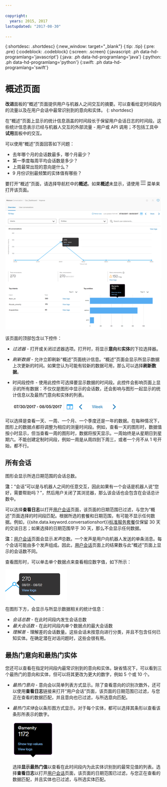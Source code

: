 ```yaml
---

copyright:
  years: 2015, 2017
lastupdated: "2017-08-30"

---
```


{:shortdesc: .shortdesc}
{:new_window: target="_blank"}
{:tip: .tip}
{:pre: .pre}
{:codeblock: .codeblock}
{:screen: .screen}
{:javascript: .ph data-hd-programlang='javascript'}
{:java: .ph data-hd-programlang='java'}
{:python: .ph data-hd-programlang='python'}
{:swift: .ph data-hd-programlang='swift'}

# 概述页面

**改进**面板的“概述”页面提供用户与机器人之间交互的摘要。可以查看给定时间段内的流量以及在用户会话中最常识别到的意向和实体。
{: shortdesc}

在“概述”页面上显示的统计信息涵盖的时间段长于保留用户会话日志的时间段。这些统计信息表示已经与机器人交互的外部流量 - 用户或 API 调用；不包括工具中**试用**面板中的交互。

可以使用“概述”页面回答如下问题：

* 去年哪个月的会话数最多，哪个月最少？
* 第一季度每周平均会话数是多少？
* 上周最常出现的意向是什么？
* 9 月份识别最频繁的实体值有哪些？

要打开“概述”页面，请选择导航栏中的**概述**。如果**概述**未显示，请使用 ![菜单](images/Menu_16.png) 菜单来打开该页面。

![“概述”页面](images/oview.png)

该页面的顶部包含以下控件：

* *过滤器* - 打开或关闭过滤器选项。打开时，将显示**意向**和**实体**的下拉选择器。
* *刷新数据* - 允许立即刷新“概述”页面统计信息。“概述”页面会显示所显示数据上次更新的时间。如果您认为可能有较新的数据可用，那么可以选择**刷新数据**。
* 时间段控件 - 使用此控件可选择要显示数据的时间段。此控件会影响页面上显示的所有数据：不仅仅是图形中显示的会话数，还会影响与图形一起显示的统计信息以及最热门意向和实体的列表。

  ![“时间段”控件](images/oview-time.png)

可以选择是查看一天、一周、一个月、一个季度还是一年的数据。在每种情况下，图形上的数据点都将调整为相应的测量时间段。例如，查看一天的图形时，数据值按小时显示，但当查看一周的图形时，数据将按天显示。一周始终是从星期日到星期六。不能创建定制时间段，例如一周是从周四到下周三，或者一个月不从 1 号开始，都不行。

## 所有会话

图形会显示所选日期范围的会话总数。

**注：**“会话”可以是与机器人之间的任意交互，因此如果有一个会话是机器人说“您好，需要帮助吗？”，然后用户关闭了其浏览器，那么该会话也会包含在会话总计数中。

可以选择**查看日志**以打开[用户会话](logs_convo.html)页面，该页面的日期范围已过滤，与您为“概述”页面选择的时间段匹配。根据所选的套餐和日期范围，有可能不显示任何数据。例如，{{site.data.keyword.conversationshort}}[标准服务套餐](logs_convo.html#log-limits)仅保留 30 天的交谈日志；如果选择的日期范围早于 30 天，那么不会显示任何数据。

**注：**[用户会话](logs_convo.html)页面会显示*发声*总数。一个发声是用户向机器人发送的单条消息。每个会话可能由多个发声组成。因此，[用户会话](logs_convo.html)页面上的结果数与此“概述”页面上显示的会话数不同。

查看图形时，可以单击单个数据点来查看相应数字值，如下所示：

![单个数据点](images/oview-point.png)

在图形下方，会显示与所显示数据相关的统计信息：

* *会话总数* - 在此时间段内发生会话总数
* *最大会话数* - 在此时间段内单个数据点的最大会话数
* *理解差* - 理解差的会话数量。这些会话未按意向进行分类，并且不包含任何已知实体。在确定潜在对话问题时，这些会很有用。

## 最热门意向和最热门实体

您还可以查看在指定时间段内最常识别到的意向和实体。缺省情况下，可以看到三个最热门的意向和实体，但可以将其更改为更大的数字，例如 5 个或 10 个。

* *最热门意向* - 意向会以简单列表方式显示。除了查看意向的识别次数外，还可以使用**查看日志**链接来打开“用户会话”页面，该页面的日期范围已过滤，与您正在查看的数据匹配，并且意向也已过滤，与所选意向匹配。

* *最热门实体*会以条形图方式显示。对于每个实体，都可以选择其条形以查看该条形所表示的数字。

  ![“实体数据”气球对话框](images/oview-entity.png)

  选择**显示最热门值**以查看在此时间段内为此实体识别到的最常见值的列表。选择**查看日志**以打开[用户会话](logs_convo.html)页面，该页面的日期范围已过滤，与您正在查看的数据匹配，并且实体也已过滤，与所选实体匹配。
